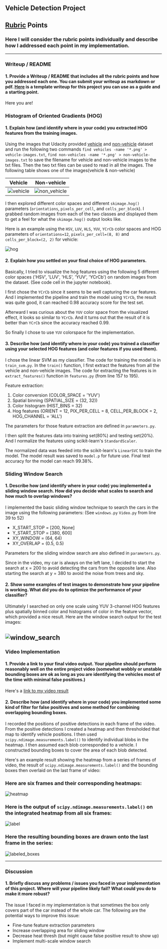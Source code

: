 ## Vehicle Detection Project

[//]: # (Image References)
[vehicle]: ./output_images/vehicle.png
[non_vehicle]: ./output_images/non-vehicle.png
[hog]: ./output_images/hog.png
[window_search]: ./output_images/window_search_vis.png
[heatmap]: ./output_images/heat_map_vis.png
[label]: ./output_images/label_vis.png
[labeled_boxes]: ./output_images/labeled_boxes_vis.png
[video]: ./project_video_output.mp4

## [Rubric](https://review.udacity.com/#!/rubrics/513/view) Points
### Here I will consider the rubric points individually and describe how I addressed each point in my implementation.  

---
### Writeup / README

#### 1. Provide a Writeup / README that includes all the rubric points and how you addressed each one.  You can submit your writeup as markdown or pdf.  [Here](https://github.com/udacity/CarND-Vehicle-Detection/blob/master/writeup_template.md) is a template writeup for this project you can use as a guide and a starting point.  

Here you are!

### Histogram of Oriented Gradients (HOG)

#### 1. Explain how (and identify where in your code) you extracted HOG features from the training images.

Using the images that Udacity provided [vehicle](https://s3.amazonaws.com/udacity-sdc/Vehicle_Tracking/vehicles.zip) and [non-vehicle](https://s3.amazonaws.com/udacity-sdc/Vehicle_Tracking/non-vehicles.zip) dataset and run the following two commands `find vehicles -name '*.png' > vehicle-images.txt`, `find non-vehicles -name '*.png' > non-vehicle-images.txt` to save the filename for vehicle and non-vehicle images to the txt files. Then the two txt files can be used to read in all the images. The following table shows one of the images(vehicle & non-vehicle)

Vehicle | Non-vehicle
------------------ | -----------------
![vehicle][vehicle] | ![non_vehicle][non_vehicle]

I then explored different color spaces and different `skimage.hog()` parameters (`orientations`, `pixels_per_cell`, and `cells_per_block`).  I grabbed random images from each of the two classes and displayed them to get a feel for what the `skimage.hog()` output looks like.

Here is an example using the `HSV`, `LUV`, `HLS`, `YUV`, `YCrCb` color spaces and HOG parameters of `orientations=12`, `pixels_per_cell=(8, 8)` and `cells_per_block=(2, 2)` for vehicle:


![hog][hog]

#### 2. Explain how you settled on your final choice of HOG parameters.

Basically, I tried to visualize the hog features using the following 5 different color spaces ('HSV', 'LUV', 'HLS', 'YUV', 'YCrCb') on random images from the dataset. (See code cell in the jupyter notebook). 

I first chose the `YCrCb` since it seems to be well capturing the car features. And I implemented the pipeline and train the model using `YCrCb`, the result was quite good, it can reached 0.98 accuracy score for the test set. 

Afterward I was curious about the `YUV` color space from the visualized effect, it looks so similar to `YCrCb`. And it turns out that the result of it is better than `YCrCb` since the accuracy reached 0.99. 

So finally I chose to use `YUV` colorspace for the implementation.

#### 3. Describe how (and identify where in your code) you trained a classifier using your selected HOG features (and color features if you used them).

I chose the linear SVM as my classifier. The code for training the model is in `train_svm.py`.
In the `train()` function, I first extract the features from all the vehicle and non-vehicle images. The code for extracting the features is in `extract_features()` function in `features.py` (from line 157 to 195). 

Feature extraction:
1. Color conversion (COLOR_SPACE = 'YUV')
2. Spatial binning (SPATIAL_SIZE = (32, 32))
3. Color histogram (HIST_BINS = 32)
4. Hog features (ORIENT = 12, PIX_PER_CELL = 8, CELL_PER_BLOCK = 2, HOG_CHANNEL = 'ALL')

The parameters for those feature extraction are defined in `parameters.py`.

I then split the features data into training set(80%) and testing set(20%). And I normalize the features using scikit-learn's `StandardScaler`.

The normalized data was feeded into the scikit-learn's `LinearSVC` to train the model. The model result was saved to `model.p` for future use. Final test accuracy for the model can reach 99.38%.

### Sliding Window Search

#### 1. Describe how (and identify where in your code) you implemented a sliding window search.  How did you decide what scales to search and how much to overlap windows?

I implemented the basic sliding window technique to search the cars in the image using the following parameters: (See `windows.py` `Video.py` from line 39 to 52)

* X_START_STOP = [200, None]
* Y_START_STOP = [380, 600]
* XY_WINDOW = (64, 64)
* XY_OVERLAP = (0.5, 0.5)

Parameters for the sliding window search are also defined in `parameters.py`.

Since in the video, my car is always on the left lane, I decided to start the search at x = 200 to avoid detecting the cars from the opposite lane. Also starting the search at y = 380 to avoid the noise from trees and sky.

#### 2. Show some examples of test images to demonstrate how your pipeline is working.  What did you do to optimize the performance of your classifier?

Ultimately I searched on only one scale using YUV 3-channel HOG features plus spatially binned color and histograms of color in the feature vector, which provided a nice result.  Here are the window search output for the test images:


![window_search][window_search]
---

### Video Implementation

#### 1. Provide a link to your final video output.  Your pipeline should perform reasonably well on the entire project video (somewhat wobbly or unstable bounding boxes are ok as long as you are identifying the vehicles most of the time with minimal false positives.)
Here's a [link to my video result](./project_video_output.mp4)


#### 2. Describe how (and identify where in your code) you implemented some kind of filter for false positives and some method for combining overlapping bounding boxes.

I recorded the positions of positive detections in each frame of the video.  From the positive detections I created a heatmap and then thresholded that map to identify vehicle positions.  I then used `scipy.ndimage.measurements.label()` to identify individual blobs in the heatmap.  I then assumed each blob corresponded to a vehicle.  I constructed bounding boxes to cover the area of each blob detected.  

Here's an example result showing the heatmap from a series of frames of video, the result of `scipy.ndimage.measurements.label()` and the bounding boxes then overlaid on the last frame of video:

### Here are six frames and their corresponding heatmaps:

![heatmap][heatmap]

### Here is the output of `scipy.ndimage.measurements.label()` on the integrated heatmap from all six frames:
![label][label]

### Here the resulting bounding boxes are drawn onto the last frame in the series:
![labeled_boxes][labeled_boxes]


---

### Discussion

#### 1. Briefly discuss any problems / issues you faced in your implementation of this project.  Where will your pipeline likely fail?  What could you do to make it more robust?

The issue I faced in my implementation is that sometimes the box only covers part of the car instead of the whole car. The following are the potential ways to improve this issue:
* Fine-tune feature extraction parameters
* Increase overlapping area for sliding window
* Decrease heat thresh (but might cause false positive result to show up)
* Implement multi-scale window search

